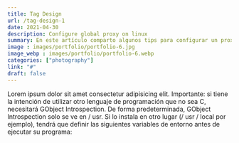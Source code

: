 ```yaml
---
title: Tag Design
url: /tag-design-1
date: 2021-04-30
description: Configure global proxy on linux
summary: En este artículo comparto algunos tips para configurar un proxy global en sistemas operativos GNU/Linux
image : images/portfolio/portfolio-6.jpg
image_webp : images/portfolio/portfolio-6.webp
categories: ["photography"]
link: "#"
draft: false
---
```


Lorem ipsum dolor sit amet consectetur adipisicing elit. Importante: si tiene la intención de utilizar otro lenguaje de programación que no sea C, necesitará GObject Introspection. De forma predeterminada, GObject Introspection solo se ve en / usr. Si lo instala en otro lugar (/ usr / local por ejemplo), tendrá que definir las siguientes variables de entorno antes de ejecutar su programa:
